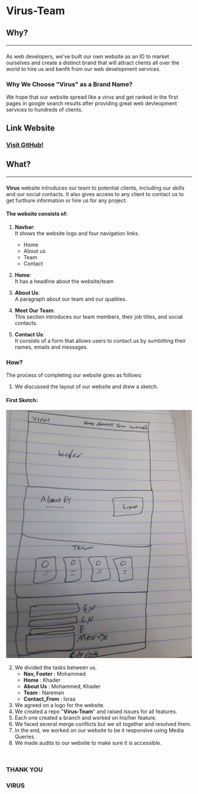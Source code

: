 # Virus-Team

## Why? <hr>
As web developers, we've built our own website as an ID to market ourselves and create a distinct brand that will attract clients all over the world to hire us and benfit from our web development services.

### Why We Choose "**Virus**" as a Brand Name?
We hope that our website spread like a virus and get ranked in the first pages in google search results after providing great web devleopment services to hundreds of clients.

## Link Website

### [Visit GitHub!](www.github.com)


## What? <hr>
**Virus** website introduces our team to potential clients, including our skills and our social contacts. It also gives access to any client to contact us to get furthure information or hire us for any project.

#### The website consists of:
1. **Navbar**: <br>
    It shows the website logo and four navigation links.
    * Home
    * About us
    * Team
    * Contact 

2. **Home**: <br>
    It has a headline about the website/team

3. **About Us**: <br>
    A paragraph about our team and our qualities.

4. **Meet Our Team**: <br>
    This section introduces our team members, their job titles, and social contacts.

5. **Contact Us**: <br>
    It consists of a form that allows users to contact us by sumbitting their names, emails and messages.

### How?
The process of completing our website goes as follows:
1. We discussed the layout of our website and drew a sketch. 
#### First Sketch:
![Layout](images/layout.jpg)


2. We divided the tasks between us.
    * **Nav, Footer** : Mohammed
    * **Home** : Khader 
    * **About Us** : Mohammed, Khader
    * **Team** : Nareman
    * **Contact_From** : Israa
3. We agreed on a logo for the website.
4. We created a repo "**Virus-Team**" and raised issues for all features.
5. Each one created a branch and worked on his/her feature. 
6. We faced several merge conflicts but we sit together and resolved them.
7. In the end, we worked on our website to be it responsive using Media Queries.
8. We made audits to our website to make sure it is accessible.

<br>

### THANK YOU
### VIRUS








